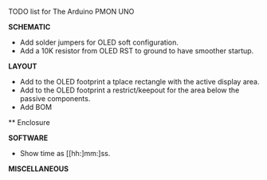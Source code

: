 TODO list for The Arduino PMON UNO

**SCHEMATIC**
* Add solder jumpers for OLED soft configuration.
* Add a 10K resistor from OLED RST to ground to have smoother startup.

**LAYOUT**
* Add to the OLED footprint a tplace rectangle with the active display area.
* Add to the OLED footprint a restrict/keepout for the area below the passive components.
* Add BOM

** Enclosure

**SOFTWARE**
* Show time as [[hh:]mm:]ss.

**MISCELLANEOUS**




